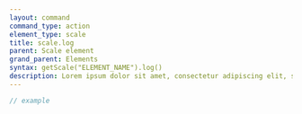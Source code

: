 ```yaml
---
layout: command
command_type: action
element_type: scale
title: scale.log
parent: Scale element
grand_parent: Elements
syntax: getScale("ELEMENT_NAME").log()
description: Lorem ipsum dolor sit amet, consectetur adipiscing elit, sed do eiusmod tempor incididunt ut labore et dolore magna aliqua. Ut enim ad minim veniam, quis nostrud exercitation ullamco laboris nisi ut aliquip ex ea commodo consequat.
---
```


```javascript
// example
```